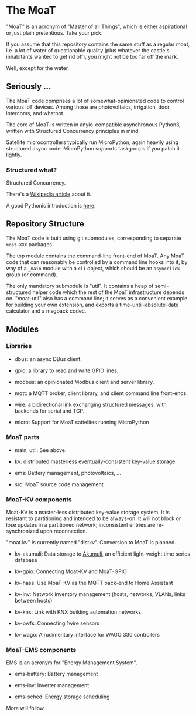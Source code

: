 # The MoaT

"MoaT" is an acronym of "Master of all Things", which is either
aspirational or just plain pretentious. Take your pick.

If you assume that this repository contains the same stuff as a regular
moat, i.e. a lot of water of questionable quality (plus whatever the
castle's inhabitants wanted to get rid off), you might not be too far off
the mark.

Well, except for the water.


## Seriously …

The MoaT code comprises a lot of somewhat-opinionated code to control
various IoT devices. Among those are photovoltaics, irrigation, door
intercoms, and whatnot.

The core of MoaT is written in anyio-compatible asynchronous Python3,
written with Structured Concurrency principles in mind.

Satellite microcontrollers typically run MicroPython, again heavily using
structured async code: MicroPython supports taskgroups if you patch it
lightly.


### Structured what?

Structured Concurrency.

There's a [Wikipedia article](https://en.wikipedia.org/wiki/Structured_concurrency) about it.

A good Pythonic introduction is [here](https://vorpus.org/blog/notes-on-structured-concurrency-or-go-statement-considered-harmful/).


## Repository Structure

The MoaT code is built using git submodules, corresponding to separate
`moat-XXX` packages.

The top module contains the command-line front-end of MoaT. Any
MoaT code that can reasonably be controlled by a command line hooks into
it, by way of a `_main` module with a `cli` object, which should be an
`asyncclick` group (or command).

The only mandatory submodule is "util". It contains a heap of
semi-structured helper code which the rest of the MoaT infrastructure
depends on. "moat-util" also has a command line; it serves as a convenient
example for building your own extension, and exports a
time-until-absolute-date calculator and a msgpack codec.


## Modules

### Libraries

* dbus: an async DBus client.

* gpio: a library to read and write GPIO lines.

* modbus: an opinionated Modbus client and server library.

* mqtt: a MQTT broker, client library, and client command line front-ends.

* wire: a bidirectional link exchanging structured messages,
  with backends for serial and TCP.

* micro: Support for MoaT sattelites running MicroPython


### MoaT parts

* main, util: See above.

* kv: distributed masterless eventually-consistent key-value storage.

* ems: Battery management, photovoltaics, …

* src: MoaT source code management


### MoaT-KV components

Moat-KV is a master-less distributed key-value storage system. It is
resistant to partitioning and intended to be always-on. It will not block
or lose updates in a partitioned network; inconsistent entries are
re-synchronized upon reconnection.

"moat.kv" is currently named "distkv". Conversion to MoaT is planned.

* kv-akumuli: Data storage to [Akumuli](https://docs.akumuli.org/), an
  efficient light-weight time series database

* kv-gpio: Connecting Moat-KV and MoaT-GPIO

* kv-hass: Use MoaT-KV as the MQTT back-end to Home Assistant

* kv-inv: Network inventory management (hosts, networks, VLANs, links between hosts)

* kv-knx: Link with KNX building automation networks

* kv-owfs: Connecting 1wire sensors

* kv-wago: A rudimentary interface for WAGO 330 controllers


### MoaT-EMS components

EMS is an acronym for "Energy Management System".

* ems-battery: Battery management

* ems-inv: Inverter management

* ems-sched: Energy storage scheduling

More will follow.
